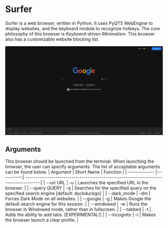 # Surfer
Surfer is a web browser, written in Python. It uses PyQT5 WebEngine to display websites, and the keyboard module to recognize hotkeys.
The core philosophy of this browser is _Keyboard-driven Minimalism._ This browser also has a customizable website blocking list. <br />

  
![Screenshot](minimalist_browser1.png)
## Arguments
This browser should be launched from the terminal. When launching the browser, the user can specify arguments. The list of acceptable arguments can be found below.
| Argument      | Short Name | Function                                                                              |
| ------------- |:----------:| -------------------------------------------------------------------------------------:|
| --url URL     | -u         | Launches the specified URL in the browser.                                            |
| --query QUERY | -q         | Searches for the specified query on the specified search engine [default: duckduckgo] |
| --dark_mode   | -dm        | Forces Dark Mode on all websites.                                                     |
| --google      | -g         | Makes Google the default search engine for this session.                              |
| --windowed    | -w         | Runs the browser in Windowed mode, rather than in fullscreen.                         |
| --tabbed      | -t         | Adds the ability to add tabs. [EXPERIMENTAL!]                                         |
| --incognito   | -i         | Makes the browser launch a clear profile.                                             |
